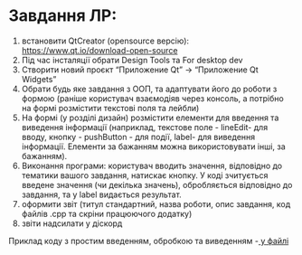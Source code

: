 # Завдання ЛР: 
1. встановити QtCreator (opensource версію): https://www.qt.io/download-open-source 
2. Під час інсталяції обрати Design Tools та For desktop dev
3. Створити новий проєкт “Приложение Qt” → “Приложение Qt Widgets”
4. Обрати будь яке завдання з ООП, та адаптувати його до роботи з формою (раніше користувач взаємодіяв через консоль, а потрібно на формі розмістити текстові поля та лейбли)
5. На формі (у розділі дизайн) розмістити елементи для введення та виведення інформації 
(наприклад, текстове поле - lineEdit- для вводу, кнопку - pushButton - для події, label- для виведення інформації. Елементи за бажанням можна використовувати інші, за бажанням). 
6. Виконання програми: користувач вводить значення, відповідно до тематики вашого завдання, натискає кнопку. У коді зчитується введене значення (чи декілька значень), обробляється відповідно до завдання, та у label видається результат.
7. оформити звіт (титул стандартний, назва роботи, опис завдання, код файлів .cpp та скріни працюючого додатку) 
8. звіти надсилати у діскорд 

Приклад коду з простим введенням, обробкою та виведенням -[ у файлі ](./mainwindow.cpp)